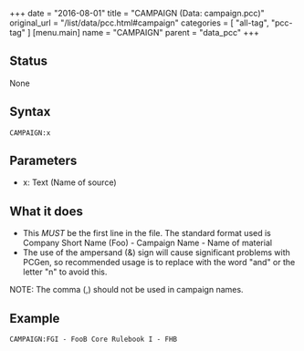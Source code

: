 +++
date = "2016-08-01"
title = "CAMPAIGN (Data: campaign.pcc)"
original_url = "/list/data/pcc.html#campaign"
categories = [ "all-tag", "pcc-tag" ]
[menu.main]
    name = "CAMPAIGN"
    parent = "data_pcc"
+++

## Status

None

## Syntax

`CAMPAIGN:x`

## Parameters

-   x: Text (Name of source)



What it does
------------

-   This *MUST* be the first line in the file. The standard format used
    is Company Short Name (Foo) - Campaign Name - Name of material
-   The use of the ampersand (&) sign will cause significant problems
    with PCGen, so recommended usage is to replace with the word "and"
    or the letter "n" to avoid this.

NOTE: The comma (,) should not be used in campaign names.

Example
-------

`CAMPAIGN:FGI - FooB Core Rulebook I - FHB`

